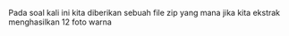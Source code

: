 Pada soal kali ini kita diberikan sebuah file zip yang mana jika kita ekstrak menghasilkan 12 foto warna
